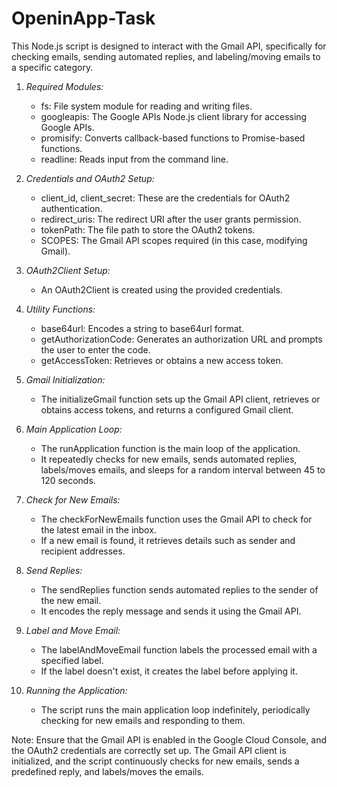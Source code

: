 # OpeninApp-Task
This Node.js script is designed to interact with the Gmail API, specifically for checking emails, sending automated replies, and labeling/moving emails to a specific category.
1. *Required Modules:*
   - fs: File system module for reading and writing files.
   - googleapis: The Google APIs Node.js client library for accessing Google APIs.
   - promisify: Converts callback-based functions to Promise-based functions.
   - readline: Reads input from the command line.

2. *Credentials and OAuth2 Setup:*
   - client_id, client_secret: These are the credentials for OAuth2 authentication.
   - redirect_uris: The redirect URI after the user grants permission.
   - tokenPath: The file path to store the OAuth2 tokens.
   - SCOPES: The Gmail API scopes required (in this case, modifying Gmail).

3. *OAuth2Client Setup:*
   - An OAuth2Client is created using the provided credentials.

4. *Utility Functions:*
   - base64url: Encodes a string to base64url format.
   - getAuthorizationCode: Generates an authorization URL and prompts the user to enter the code.
   - getAccessToken: Retrieves or obtains a new access token.

5. *Gmail Initialization:*
   - The initializeGmail function sets up the Gmail API client, retrieves or obtains access tokens, and returns a configured Gmail client.

6. *Main Application Loop:*
   - The runApplication function is the main loop of the application.
   - It repeatedly checks for new emails, sends automated replies, labels/moves emails, and sleeps for a random interval between 45 to 120 seconds.

7. *Check for New Emails:*
   - The checkForNewEmails function uses the Gmail API to check for the latest email in the inbox.
   - If a new email is found, it retrieves details such as sender and recipient addresses.

8. *Send Replies:*
   - The sendReplies function sends automated replies to the sender of the new email.
   - It encodes the reply message and sends it using the Gmail API.

9. *Label and Move Email:*
   - The labelAndMoveEmail function labels the processed email with a specified label.
   - If the label doesn't exist, it creates the label before applying it.

10. *Running the Application:*
    - The script runs the main application loop indefinitely, periodically checking for new emails and responding to them.

Note: Ensure that the Gmail API is enabled in the Google Cloud Console, and the OAuth2 credentials are correctly set up. The Gmail API client is initialized, and the script continuously checks for new emails, sends a predefined reply, and labels/moves the emails.
